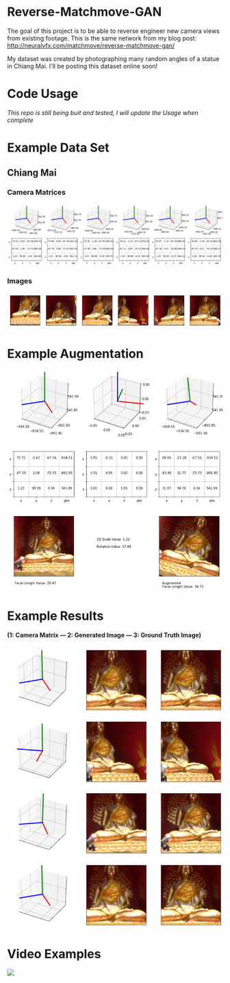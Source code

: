 # Reverse-Matchmove-GAN
The goal of this project is to be able to reverse engineer new camera views from existing footage. This is the same network from my blog post: http://neuralvfx.com/matchmove/reverse-matchmove-gan/

My dataset was created by photographing many random angles of a statue in Chiang Mai. I'll be posting this dataset online soon!

# Code Usage

*This repo is still being buit and tested, I will update the Usage when complete*

# Example Data Set
## Chiang Mai
### Camera Matrices
![](examples/chiang_mai_matrix_data.png)
### Images
![](examples/chiang_mai_data.png)

# Example Augmentation
![](examples/augmentation_blk.png)

# Example Results
#### (1: Camera Matrix — 2: Generated Image — 3: Ground Truth Image)
![](examples/chiang_mai_example.png)

# Video Examples
![](examples/anim_example.gif)
